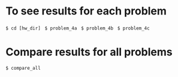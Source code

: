 # To see results for each problem
```$ cd [hw_dir] ```
```$ problem_4a ```
```$ problem_4b ```
```$ problem_4c ```

# Compare results for all problems
```$ compare_all ```